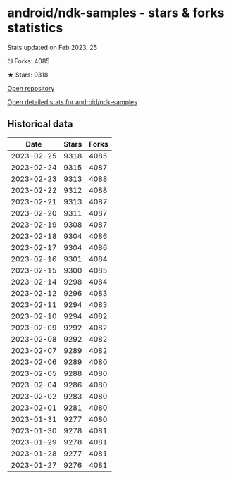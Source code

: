 # android/ndk-samples - stars & forks statistics

Stats updated on Feb 2023, 25

☋ Forks: 4085

★ Stars: 9318

[Open repository](https://github.com/android/ndk-samples)

[Open detailed stats for android/ndk-samples](https://reviewgithub.com/rep/android/ndk-samples)

## Historical data
| Date | Stars | Forks |
|------|-------|-------|
| 2023-02-25 | 9318 | 4085 | 
| 2023-02-24 | 9315 | 4087 | 
| 2023-02-23 | 9313 | 4088 | 
| 2023-02-22 | 9312 | 4088 | 
| 2023-02-21 | 9313 | 4087 | 
| 2023-02-20 | 9311 | 4087 | 
| 2023-02-19 | 9308 | 4087 | 
| 2023-02-18 | 9304 | 4086 | 
| 2023-02-17 | 9304 | 4086 | 
| 2023-02-16 | 9301 | 4084 | 
| 2023-02-15 | 9300 | 4085 | 
| 2023-02-14 | 9298 | 4084 | 
| 2023-02-12 | 9296 | 4083 | 
| 2023-02-11 | 9294 | 4083 | 
| 2023-02-10 | 9294 | 4082 | 
| 2023-02-09 | 9292 | 4082 | 
| 2023-02-08 | 9292 | 4082 | 
| 2023-02-07 | 9289 | 4082 | 
| 2023-02-06 | 9289 | 4080 | 
| 2023-02-05 | 9288 | 4080 | 
| 2023-02-04 | 9286 | 4080 | 
| 2023-02-02 | 9283 | 4080 | 
| 2023-02-01 | 9281 | 4080 | 
| 2023-01-31 | 9277 | 4080 | 
| 2023-01-30 | 9278 | 4081 | 
| 2023-01-29 | 9278 | 4081 | 
| 2023-01-28 | 9277 | 4081 | 
| 2023-01-27 | 9276 | 4081 | 

